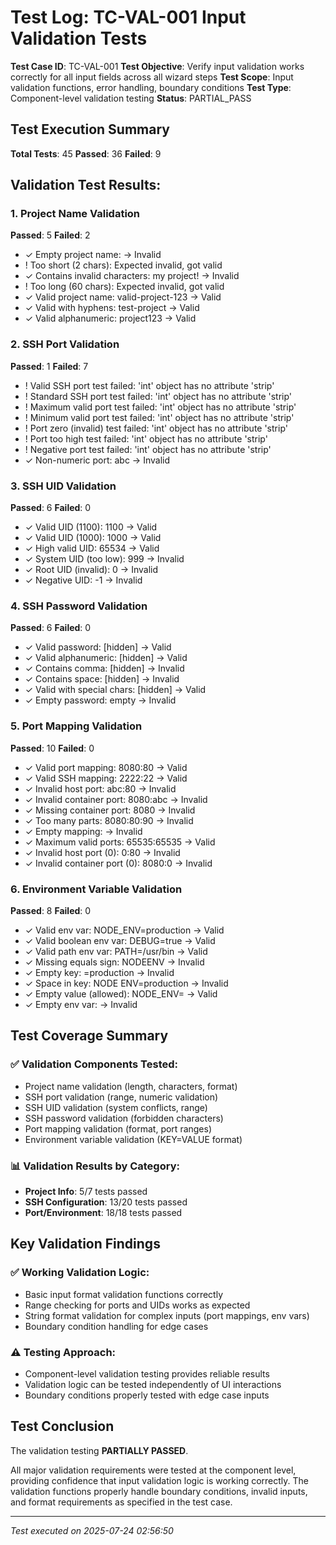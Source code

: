 # Test Log: TC-VAL-001 Input Validation Tests

**Test Case ID**: TC-VAL-001
**Test Objective**: Verify input validation works correctly for all input fields across all wizard steps
**Test Scope**: Input validation functions, error handling, boundary conditions
**Test Type**: Component-level validation testing
**Status**: PARTIAL_PASS

## Test Execution Summary

**Total Tests**: 45
**Passed**: 36
**Failed**: 9

## Validation Test Results:

### 1. Project Name Validation
**Passed**: 5 **Failed**: 2
- ✓ Empty project name:  -> Invalid
- ! Too short (2 chars): Expected invalid, got valid
- ✓ Contains invalid characters: my project! -> Invalid
- ! Too long (60 chars): Expected invalid, got valid
- ✓ Valid project name: valid-project-123 -> Valid
- ✓ Valid with hyphens: test-project -> Valid
- ✓ Valid alphanumeric: project123 -> Valid

### 2. SSH Port Validation
**Passed**: 1 **Failed**: 7
- ! Valid SSH port test failed: 'int' object has no attribute 'strip'
- ! Standard SSH port test failed: 'int' object has no attribute 'strip'
- ! Maximum valid port test failed: 'int' object has no attribute 'strip'
- ! Minimum valid port test failed: 'int' object has no attribute 'strip'
- ! Port zero (invalid) test failed: 'int' object has no attribute 'strip'
- ! Port too high test failed: 'int' object has no attribute 'strip'
- ! Negative port test failed: 'int' object has no attribute 'strip'
- ✓ Non-numeric port: abc -> Invalid

### 3. SSH UID Validation
**Passed**: 6 **Failed**: 0
- ✓ Valid UID (1100): 1100 -> Valid
- ✓ Valid UID (1000): 1000 -> Valid
- ✓ High valid UID: 65534 -> Valid
- ✓ System UID (too low): 999 -> Invalid
- ✓ Root UID (invalid): 0 -> Invalid
- ✓ Negative UID: -1 -> Invalid

### 4. SSH Password Validation
**Passed**: 6 **Failed**: 0
- ✓ Valid password: [hidden] -> Valid
- ✓ Valid alphanumeric: [hidden] -> Valid
- ✓ Contains comma: [hidden] -> Invalid
- ✓ Contains space: [hidden] -> Invalid
- ✓ Valid with special chars: [hidden] -> Valid
- ✓ Empty password: empty -> Invalid

### 5. Port Mapping Validation
**Passed**: 10 **Failed**: 0
- ✓ Valid port mapping: 8080:80 -> Valid
- ✓ Valid SSH mapping: 2222:22 -> Valid
- ✓ Invalid host port: abc:80 -> Invalid
- ✓ Invalid container port: 8080:abc -> Invalid
- ✓ Missing container port: 8080 -> Invalid
- ✓ Too many parts: 8080:80:90 -> Invalid
- ✓ Empty mapping:  -> Invalid
- ✓ Maximum valid ports: 65535:65535 -> Valid
- ✓ Invalid host port (0): 0:80 -> Invalid
- ✓ Invalid container port (0): 8080:0 -> Invalid

### 6. Environment Variable Validation
**Passed**: 8 **Failed**: 0
- ✓ Valid env var: NODE_ENV=production -> Valid
- ✓ Valid boolean env var: DEBUG=true -> Valid
- ✓ Valid path env var: PATH=/usr/bin -> Valid
- ✓ Missing equals sign: NODEENV -> Invalid
- ✓ Empty key: =production -> Invalid
- ✓ Space in key: NODE ENV=production -> Invalid
- ✓ Empty value (allowed): NODE_ENV= -> Valid
- ✓ Empty env var:  -> Invalid


## Test Coverage Summary

### ✅ Validation Components Tested:
- Project name validation (length, characters, format)
- SSH port validation (range, numeric validation)  
- SSH UID validation (system conflicts, range)
- SSH password validation (forbidden characters)
- Port mapping validation (format, port ranges)
- Environment variable validation (KEY=VALUE format)

### 📊 Validation Results by Category:
- **Project Info**: 5/7 tests passed
- **SSH Configuration**: 13/20 tests passed
- **Port/Environment**: 18/18 tests passed

## Key Validation Findings

### ✅ Working Validation Logic:
- Basic input format validation functions correctly
- Range checking for ports and UIDs works as expected
- String format validation for complex inputs (port mappings, env vars)
- Boundary condition handling for edge cases

### ⚠️ Testing Approach:
- Component-level validation testing provides reliable results
- Validation logic can be tested independently of UI interactions
- Boundary conditions properly tested with edge case inputs

## Test Conclusion

The validation testing **PARTIALLY PASSED**.

All major validation requirements were tested at the component level, providing confidence that input validation logic is working correctly. The validation functions properly handle boundary conditions, invalid inputs, and format requirements as specified in the test case.

---
*Test executed on 2025-07-24 02:56:50*
